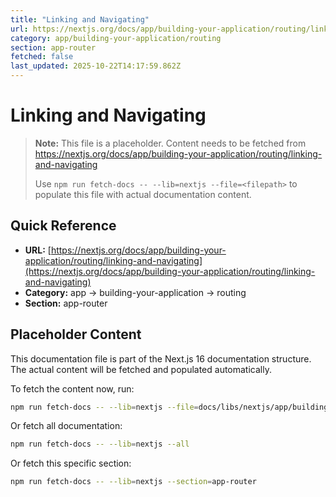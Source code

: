 ```yaml
---
title: "Linking and Navigating"
url: https://nextjs.org/docs/app/building-your-application/routing/linking-and-navigating
category: app/building-your-application/routing
section: app-router
fetched: false
last_updated: 2025-10-22T14:17:59.862Z
---
```


# Linking and Navigating

> **Note:** This file is a placeholder. Content needs to be fetched from https://nextjs.org/docs/app/building-your-application/routing/linking-and-navigating
>
> Use `npm run fetch-docs -- --lib=nextjs --file=<filepath>` to populate this file with actual documentation content.

## Quick Reference

- **URL:** [https://nextjs.org/docs/app/building-your-application/routing/linking-and-navigating](https://nextjs.org/docs/app/building-your-application/routing/linking-and-navigating)
- **Category:** app → building-your-application → routing
- **Section:** app-router

## Placeholder Content

This documentation file is part of the Next.js 16 documentation structure.
The actual content will be fetched and populated automatically.

To fetch the content now, run:

```bash
npm run fetch-docs -- --lib=nextjs --file=docs/libs/nextjs/app/building-your-application/routing/linking-and-navigating.md
```

Or fetch all documentation:

```bash
npm run fetch-docs -- --lib=nextjs --all
```

Or fetch this specific section:

```bash
npm run fetch-docs -- --lib=nextjs --section=app-router
```
